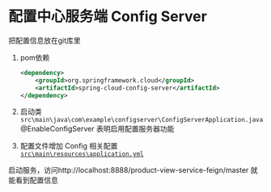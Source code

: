 # 配置中心服务端 Config Server

把配置信息放在git库里
  1. pom依赖
        ```xml
        <dependency>
            <groupId>org.springframework.cloud</groupId>
            <artifactId>spring-cloud-config-server</artifactId>
        </dependency>
        ```
  2. 启动类 \
    `src\main\java\com\example\configserver\ConfigServerApplication.java` \
    @EnableConfigServer 表明启用配置服务器功能

  3. 配置文件增加 Config 相关配置 \
      [`src\main\resources\application.yml`](.\src\main\resources\application.yml)
 

启动服务，访问http://localhost:8888/product-view-service-feign/master 就能看到配置信息
